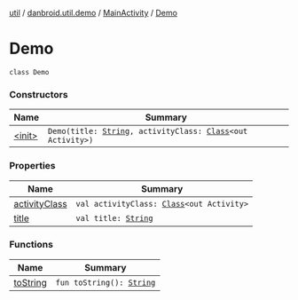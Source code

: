 [util](../../../index.md) / [danbroid.util.demo](../../index.md) / [MainActivity](../index.md) / [Demo](./index.md)

# Demo

`class Demo`

### Constructors

| Name | Summary |
|---|---|
| [&lt;init&gt;](-init-.md) | `Demo(title: `[`String`](https://kotlinlang.org/api/latest/jvm/stdlib/kotlin/-string/index.html)`, activityClass: `[`Class`](https://docs.oracle.com/javase/6/docs/api/java/lang/Class.html)`<out Activity>)` |

### Properties

| Name | Summary |
|---|---|
| [activityClass](activity-class.md) | `val activityClass: `[`Class`](https://docs.oracle.com/javase/6/docs/api/java/lang/Class.html)`<out Activity>` |
| [title](title.md) | `val title: `[`String`](https://kotlinlang.org/api/latest/jvm/stdlib/kotlin/-string/index.html) |

### Functions

| Name | Summary |
|---|---|
| [toString](to-string.md) | `fun toString(): `[`String`](https://kotlinlang.org/api/latest/jvm/stdlib/kotlin/-string/index.html) |
